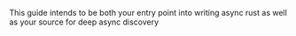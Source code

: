 This guide intends to be both your entry point into writing async rust as well
as your source for deep async discovery
